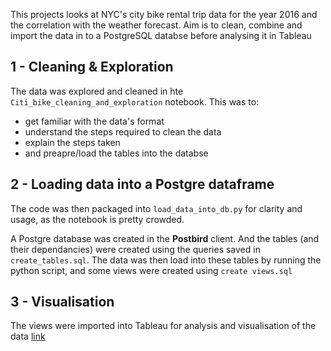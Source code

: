 This projects looks at NYC's city bike rental trip data for the year 2016 and the correlation with the weather forecast. Aim is to clean, combine and import the data in to a PostgreSQL databse before analysing it in Tableau

## 1 - Cleaning & Exploration
The data was explored and cleaned in hte `Citi_bike_cleaning_and_exploration` notebook. This was to:
- get familiar with the data's format
- understand the steps required to clean the data
- explain the steps taken
- and preapre/load the tables into the databse

## 2 - Loading data into a Postgre dataframe
The code was then packaged into `load_data_into_db.py` for clarity and usage, as the notebook is pretty crowded. 

A Postgre database was created in the **Postbird** client. And the tables (and their dependancies) were created using the queries saved in `create_tables.sql`. The data was then load into these tables by running the python script, and some views were created using `create views.sql`

## 3 - Visualisation
The views were imported into Tableau for analysis and visualisation of the data [link]()
